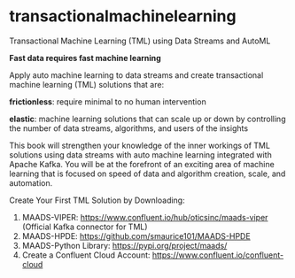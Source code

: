 # transactionalmachinelearning
Transactional Machine Learning (TML) using Data Streams and AutoML

**Fast data requires fast machine learning**  

Apply auto machine learning to data streams and create transactional machine learning (TML) solutions that are:
 
 **frictionless**: require minimal to no human intervention 
 
 **elastic**: machine learning solutions that can scale up or down by controlling the number of data streams, algorithms, and users of the insights
  
 This book will strengthen your knowledge of the inner workings of TML solutions using data streams with auto machine learning integrated with Apache Kafka.  You will be at the forefront of an exciting area of machine learning that is focused on speed of data and algorithm creation, scale, and automation.

Create Your First TML Solution by Downloading:
1) MAADS-VIPER: https://www.confluent.io/hub/oticsinc/maads-viper (Official Kafka connector for TML)
2) MAADS-HPDE: https://github.com/smaurice101/MAADS-HPDE
3) MAADS-Python Library: https://pypi.org/project/maads/
4) Create a Confluent Cloud Account: https://www.confluent.io/confluent-cloud
